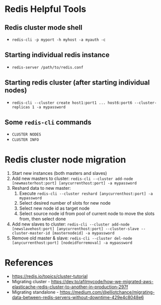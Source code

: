 # Redis Helpful Tools

## Redis cluster mode shell
* `redis-cli -p myport -h myhost -a myauth -c`

## Starting individual redis instance
* `redis-server /path/to/redis.conf`

## Starting redis cluster (after starting individual nodes)
* `redis-cli --cluster create host1:port1 ... host6:port6 --cluster-replicas 1 -a mypassword`

## Some `redis-cli` commands
* `CLUSTER NODES`
* `CLUSTER INFO`

# Redis cluster node migration
1) Start new instances (both masters and slaves)
2) Add new masters to cluster: `redis-cli --cluster add-node [newmasterhost:port] [anycurrenthost:port] -a mypassword`
3) Reshard data to new master:
	1) Execute `redis-cli --cluster reshard [anycurrenthost:port] -a mypassword`
	2) Select desired number of slots for new node
	3) Select new node id as target node
	4) Select source node id from pool of current node to move the slots from, then select done
4) Add new slaves to cluster: `redis-cli --cluster add-node [newslavehost:port] [anycurrenthost:port] --cluster-slave --cluster-master-id [masternodeid] -a mypassword`
5) Remove old master & slave: `redis-cli --cluster del-node [anycurrenthost:port] [nodeidforremoval] -a mypassword`

# References
* https://redis.io/topics/cluster-tutorial
* Migrating cluster - https://dev.to/afilmycode/how-we-migrated-aws-elasticache-redis-cluster-to-another-in-production-297f
* Migrating standalone - https://medium.com/@elliotchance/migrating-data-between-redis-servers-without-downtime-429e4c8048e6
